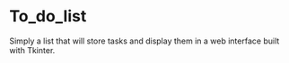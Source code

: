 # To_do_list
Simply a list that will store tasks and display them in a web interface built with Tkinter.
